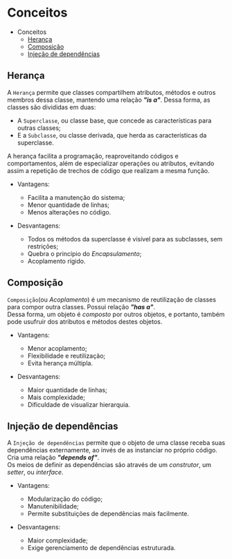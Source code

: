 # Conceitos
- Conceitos
  - [Herança](#herança)
  - [Composição](#composição)
  - [Injeção de dependências](#injeção-de-dependências)
## Herança
A `Herança` permite que classes compartilhem atributos, métodos e outros membros dessa classe, mantendo uma relação ***"is a"***.
Dessa forma, as classes são divididas em duas: 

- A `Superclasse`, ou classe base, que concede as características para outras classes;
- E a `Subclasse`, ou classe derivada, que herda as características da superclasse.

A herança facilita a programação, reaproveitando códigos e comportamentos, além de especializar operações ou atributos, evitando assim a repetição de trechos de código que realizam a mesma função.  

- Vantagens:
  - Facilita a manutenção do sistema;
  - Menor quantidade de linhas;
  - Menos alterações no código.

- Desvantagens:
  - Todos os métodos da superclasse é visível para as subclasses, sem restrições;
  - Quebra o princípio do _Encapsulamento_;
  - Acoplamento rígido.
## Composição
`Composição`(ou _Acoplamento_) é um mecanismo de reutilização de classes para compor outra classes. Possui relação ***"has a"***.  
Dessa forma, um objeto é _composto_ por outros objetos, e portanto, também pode usufruir dos atributos e métodos destes objetos.

- Vantagens:
  - Menor acoplamento;
  - Flexibilidade e reutilização;
  - Evita herança múltipla.

- Desvantagens:
  -  Maior quantidade de linhas;
  -  Mais complexidade;
  -  Dificuldade de visualizar hierarquia.
## Injeção de dependências
A `Injeção de dependências` permite que o objeto de uma classe receba suas dependências externamente, ao invés de as instanciar no próprio código. Cria uma relação ***"depends of"***.  
Os meios de definir as dependências são através de um _construtor_, um _setter_, ou _interface_.

- Vantagens:
  - Modularização do código;
  - Manutenibilidade;
  - Permite substituições de dependências mais facilmente.

- Desvantagens:
  -  Maior complexidade;
  -  Exige gerenciamento de dependências estruturada.